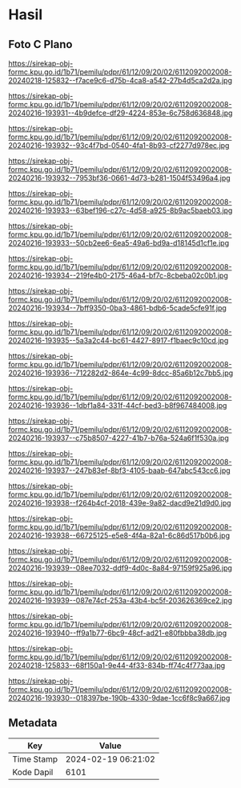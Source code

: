 # Hasil

## Foto C Plano

https://sirekap-obj-formc.kpu.go.id/1b71/pemilu/pdpr/61/12/09/20/02/6112092002008-20240218-125832--f7ace9c6-d75b-4ca8-a542-27b4d5ca2d2a.jpg

https://sirekap-obj-formc.kpu.go.id/1b71/pemilu/pdpr/61/12/09/20/02/6112092002008-20240216-193931--4b9defce-df29-4224-853e-6c758d636848.jpg

https://sirekap-obj-formc.kpu.go.id/1b71/pemilu/pdpr/61/12/09/20/02/6112092002008-20240216-193932--93c4f7bd-0540-4fa1-8b93-cf2277d978ec.jpg

https://sirekap-obj-formc.kpu.go.id/1b71/pemilu/pdpr/61/12/09/20/02/6112092002008-20240216-193932--7953bf36-0661-4d73-b281-1504f53496a4.jpg

https://sirekap-obj-formc.kpu.go.id/1b71/pemilu/pdpr/61/12/09/20/02/6112092002008-20240216-193933--63bef196-c27c-4d58-a925-8b9ac5baeb03.jpg

https://sirekap-obj-formc.kpu.go.id/1b71/pemilu/pdpr/61/12/09/20/02/6112092002008-20240216-193933--50cb2ee6-6ea5-49a6-bd9a-d18145d1cf1e.jpg

https://sirekap-obj-formc.kpu.go.id/1b71/pemilu/pdpr/61/12/09/20/02/6112092002008-20240216-193934--219fe4b0-2175-46a4-bf7c-8cbeba02c0b1.jpg

https://sirekap-obj-formc.kpu.go.id/1b71/pemilu/pdpr/61/12/09/20/02/6112092002008-20240216-193934--7bff9350-0ba3-4861-bdb6-5cade5cfe91f.jpg

https://sirekap-obj-formc.kpu.go.id/1b71/pemilu/pdpr/61/12/09/20/02/6112092002008-20240216-193935--5a3a2c44-bc61-4427-8917-f1baec9c10cd.jpg

https://sirekap-obj-formc.kpu.go.id/1b71/pemilu/pdpr/61/12/09/20/02/6112092002008-20240216-193936--712282d2-864e-4c99-8dcc-85a6b12c7bb5.jpg

https://sirekap-obj-formc.kpu.go.id/1b71/pemilu/pdpr/61/12/09/20/02/6112092002008-20240216-193936--1dbf1a84-331f-44cf-bed3-b8f967484008.jpg

https://sirekap-obj-formc.kpu.go.id/1b71/pemilu/pdpr/61/12/09/20/02/6112092002008-20240216-193937--c75b8507-4227-41b7-b76a-524a6f1f530a.jpg

https://sirekap-obj-formc.kpu.go.id/1b71/pemilu/pdpr/61/12/09/20/02/6112092002008-20240216-193937--247b83ef-8bf3-4105-baab-647abc543cc6.jpg

https://sirekap-obj-formc.kpu.go.id/1b71/pemilu/pdpr/61/12/09/20/02/6112092002008-20240216-193938--f264b4cf-2018-439e-9a82-dacd9e21d9d0.jpg

https://sirekap-obj-formc.kpu.go.id/1b71/pemilu/pdpr/61/12/09/20/02/6112092002008-20240216-193938--66725125-e5e8-4f4a-82a1-6c86d517b0b6.jpg

https://sirekap-obj-formc.kpu.go.id/1b71/pemilu/pdpr/61/12/09/20/02/6112092002008-20240216-193939--08ee7032-ddf9-4d0c-8a84-97159f925a96.jpg

https://sirekap-obj-formc.kpu.go.id/1b71/pemilu/pdpr/61/12/09/20/02/6112092002008-20240216-193939--087e74cf-253a-43b4-bc5f-203626369ce2.jpg

https://sirekap-obj-formc.kpu.go.id/1b71/pemilu/pdpr/61/12/09/20/02/6112092002008-20240216-193940--ff9a1b77-6bc9-48cf-ad21-e80fbbba38db.jpg

https://sirekap-obj-formc.kpu.go.id/1b71/pemilu/pdpr/61/12/09/20/02/6112092002008-20240218-125833--68f150a1-9e44-4f33-834b-ff74c4f773aa.jpg

https://sirekap-obj-formc.kpu.go.id/1b71/pemilu/pdpr/61/12/09/20/02/6112092002008-20240216-193930--018397be-190b-4330-9dae-1cc6f8c9a667.jpg


## Metadata

| Key        | Value               |
| ---------- | ------------------- |
| Time Stamp | 2024-02-19 06:21:02 |
| Kode Dapil | 6101                |



